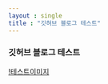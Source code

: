 ```yaml
---
layout : single
title : "깃허브 블로그 테스트"
---
```


### 깃허브 블로그 테스트

[!테스트이미지](../images/2023-07-10-first/Tree.gif)
